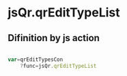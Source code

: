 # jsQr.qrEditTypeList

## Difinition by js action

```js.js

var=qrEditTypesCon
	?func=jsQr.qrEditTypeList

```


